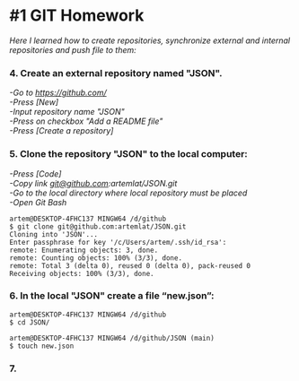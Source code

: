 # #1 GIT Homework  
*Here I learned how to create repositories, synchronize external and internal repositories and push file to them:*
### 4. Create an external repository named "JSON".

*-Go to https://github.com/*  
*-Press [New]*  
*-Input repository name "JSON"*  
*-Press on checkbox "Add a README file"*  
*-Press [Create a repository]* 

### 5. Clone the repository "JSON" to the local computer:

*-Press [Code]*    
*-Copy link git@github.com:artemlat/JSON.git*  
*-Go to the local directory where local repository must be placed*  
*-Open Git Bash*  

```
artem@DESKTOP-4FHC137 MINGW64 /d/github
$ git clone git@github.com:artemlat/JSON.git
Cloning into 'JSON'...
Enter passphrase for key '/c/Users/artem/.ssh/id_rsa':
remote: Enumerating objects: 3, done.
remote: Counting objects: 100% (3/3), done.
remote: Total 3 (delta 0), reused 0 (delta 0), pack-reused 0
Receiving objects: 100% (3/3), done.
```

### 6. In the local "JSON" create a file “new.json”:

```
artem@DESKTOP-4FHC137 MINGW64 /d/github
$ cd JSON/

artem@DESKTOP-4FHC137 MINGW64 /d/github/JSON (main)
$ touch new.json
```

### 7. 



